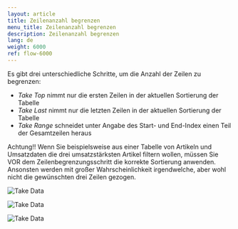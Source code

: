 ```yaml
---
layout: article
title: Zeilenanzahl begrenzen
menu_title: Zeilenanzahl begrenzen
description: Zeilenanzahl begrenzen
lang: de
weight: 6000
ref: flow-6000
---
```

Es gibt drei unterschiedliche Schritte, um die Anzahl der Zeilen zu begrenzen:

* *Take Top* nimmt nur die ersten Zeilen in der aktuellen Sortierung der Tabelle
* *Take Last* nimmt nur die letzten Zeilen in der aktuellen Sortierung der Tabelle
* *Take Range* schneidet unter Angabe des Start- und End-Index einen Teil der Gesamtzeilen heraus

Achtung!! Wenn Sie beispielsweise aus einer Tabelle von Artikeln und Umsatzdaten die drei umsatzstärksten Artikel filtern wollen, müssen Sie VOR dem Zeilenbegrenzungsschritt die korrekte Sortierung anwenden. Ansonsten werden mit großer Wahrscheinlichkeit irgendwelche, aber wohl nicht die gewünschten drei Zeilen gezogen.


![Take Data](/assets/images/dataflows/dataflows-take01.png)

![Take Data](/assets/images/dataflows/dataflows-take02.png)

![Take Data](/assets/images/dataflows/dataflows-take03.png)

